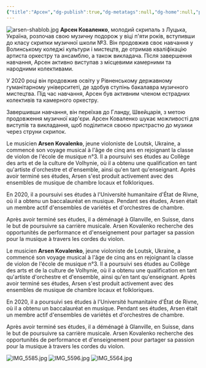 ```yaml
---
{"title":"Арсен","dg-publish":true,"dg-metatags":null,"dg-home":null,"permalink":"/ukrayinska/arsen/","dgPassFrontmatter":true,"noteIcon":""}
---
```



![arsen-shablob.jpg](/img/user/arsen-shablob.jpg)
**Арсен Коваленко**, молодий скрипаль з Луцька, Україна, розпочав свою музичну подорож у віці п'яти років, вступивши до класу скрипки музичної школи №3. Він продовжив своє навчання у Волинському коледжі культури і мистецтв, де отримав кваліфікацію артиста оркестру та ансамблю, а також викладача. Після завершення навчання, Арсен активно виступав з місцевими камерними та народними колективами.

У 2020 році він продовжив освіту у Рівненському державному гуманітарному університеті, де здобув ступінь бакалавра музичного мистецтва. Під час навчання, Арсен був активним членом естрадних колективів та камерного оркестру.

Завершивши навчання, він переїхав до Гланду, Швейцарія, з метою продовження музичної кар'єри. Арсен Коваленко шукає можливості для виступів та викладання, щоб поділитися своєю пристрастю до музики через струни скрипок.

Le musicien **Arsen Kovalenko**, jeune violoniste de Loutsk, Ukraine, a commencé son voyage musical à l'âge de cinq ans en rejoignant la classe de violon de l'école de musique n°3. Il a poursuivi ses études au Collège des arts et de la culture de Volhynie, où il a obtenu une qualification en tant qu'artiste d'orchestre et d'ensemble, ainsi qu'en tant qu'enseignant. Après avoir terminé ses études, Arsen s'est produit activement avec des ensembles de musique de chambre locaux et folkloriques.

En 2020, il a poursuivi ses études à l'Université humanitaire d'État de Rivne, où il a obtenu un baccalauréat en musique. Pendant ses études, Arsen était un membre actif d'ensembles de variétés et d'orchestres de chambre.

Après avoir terminé ses études, il a déménagé à Glanville, en Suisse, dans le but de poursuivre sa carrière musicale. Arsen Kovalenko recherche des opportunités de performance et d'enseignement pour partager sa passion pour la musique à travers les cordes du violon.

<p>Le musicien <strong>Arsen Kovalenko</strong>, jeune violoniste de Loutsk, Ukraine, a commencé son voyage musical à l&#39;âge de cinq ans en rejoignant la classe de violon de l&#39;école de musique n°3. Il a poursuivi ses études au Collège des arts et de la culture de Volhynie, où il a obtenu une qualification en tant qu&#39;artiste d&#39;orchestre et d&#39;ensemble, ainsi qu&#39;en tant qu&#39;enseignant. Après avoir terminé ses études, Arsen s&#39;est produit activement avec des ensembles de musique de chambre locaux et folkloriques.</p>
<p>En 2020, il a poursuivi ses études à l&#39;Université humanitaire d&#39;État de Rivne, où il a obtenu un baccalauréat en musique. Pendant ses études, Arsen était un membre actif d&#39;ensembles de variétés et d&#39;orchestres de chambre.</p>
<p>Après avoir terminé ses études, il a déménagé à Glanville, en Suisse, dans le but de poursuivre sa carrière musicale. Arsen Kovalenko recherche des opportunités de performance et d&#39;enseignement pour partager sa passion pour la musique à travers les cordes du violon.</p>


![IMG_5585.jpg](/img/user/IMG_5585.jpg)
![IMG_5596.jpg](/img/user/IMG_5596.jpg)
![IMG_5564.jpg](/img/user/IMG_5564.jpg)
